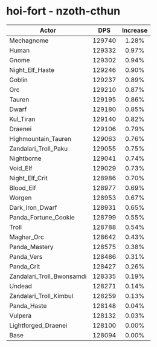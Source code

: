 # hoi-fort - nzoth-cthun
| Actor | DPS | Increase |
|---|:---:|:---:|
|Mechagnome|129740|1.28%|
|Human|129332|0.97%|
|Gnome|129302|0.94%|
|Night_Elf_Haste|129246|0.90%|
|Goblin|129237|0.89%|
|Orc|129210|0.87%|
|Tauren|129195|0.86%|
|Dwarf|129180|0.85%|
|Kul_Tiran|129140|0.82%|
|Draenei|129106|0.79%|
|Highmountain_Tauren|129063|0.76%|
|Zandalari_Troll_Paku|129055|0.75%|
|Nightborne|129041|0.74%|
|Void_Elf|129029|0.73%|
|Night_Elf_Crit|128986|0.70%|
|Blood_Elf|128977|0.69%|
|Worgen|128953|0.67%|
|Dark_Iron_Dwarf|128931|0.65%|
|Panda_Fortune_Cookie|128799|0.55%|
|Troll|128788|0.54%|
|Maghar_Orc|128642|0.43%|
|Panda_Mastery|128575|0.38%|
|Panda_Vers|128486|0.31%|
|Panda_Crit|128427|0.26%|
|Zandalari_Troll_Bwonsamdi|128335|0.19%|
|Undead|128271|0.14%|
|Zandalari_Troll_Kimbul|128259|0.13%|
|Panda_Haste|128148|0.04%|
|Vulpera|128132|0.03%|
|Lightforged_Draenei|128100|0.00%|
|Base|128094|0.00%|
